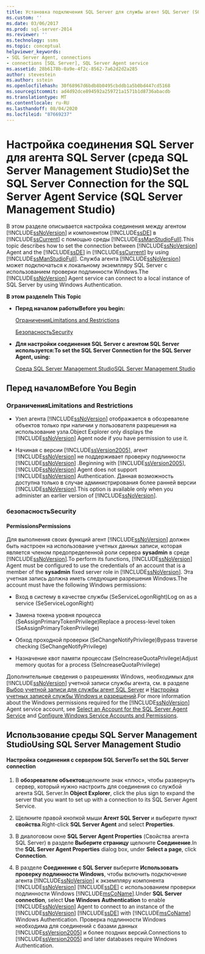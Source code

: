 ```yaml
---
title: Установка подключения SQL Server для службы агент SQL Server (SQL Server Management Studio) | Документация Майкрософт
ms.custom: ''
ms.date: 03/06/2017
ms.prod: sql-server-2014
ms.reviewer: ''
ms.technology: ssms
ms.topic: conceptual
helpviewer_keywords:
- SQL Server Agent, connections
- connections [SQL Server], SQL Server Agent service
ms.assetid: 28b6178b-0a9e-4f2c-8562-7a62d2d2a285
author: stevestein
ms.author: sstein
ms.openlocfilehash: 30f68967d6bdb8b0495cbddb1a5b0bd447cd5168
ms.sourcegitcommit: ad4d92dce894592a259721a1571b1d8736abacdb
ms.translationtype: MT
ms.contentlocale: ru-RU
ms.lasthandoff: 08/04/2020
ms.locfileid: "87669237"
---
```

# <a name="set-the-sql-server-connection-for-the-sql-server-agent-service-sql-server-management-studio"></a><span data-ttu-id="879ab-102">Настройка соединения SQL Server для агента SQL Server (среда SQL Server Management Studio)</span><span class="sxs-lookup"><span data-stu-id="879ab-102">Set the SQL Server Connection for the SQL Server Agent Service (SQL Server Management Studio)</span></span>
  <span data-ttu-id="879ab-103">В этом разделе описывается настройка соединения между агентом [!INCLUDE[ssNoVersion](../../includes/ssnoversion-md.md)] и компонентом [!INCLUDE[ssDE](../../includes/ssde-md.md)] в [!INCLUDE[ssCurrent](../../includes/sscurrent-md.md)] с помощью среды [!INCLUDE[ssManStudioFull](../../includes/ssmanstudiofull-md.md)].</span><span class="sxs-lookup"><span data-stu-id="879ab-103">This topic describes how to set the connection between [!INCLUDE[ssNoVersion](../../includes/ssnoversion-md.md)] Agent and the [!INCLUDE[ssDE](../../includes/ssde-md.md)] in [!INCLUDE[ssCurrent](../../includes/sscurrent-md.md)] by using [!INCLUDE[ssManStudioFull](../../includes/ssmanstudiofull-md.md)].</span></span> <span data-ttu-id="879ab-104">Служба агента [!INCLUDE[ssNoVersion](../../includes/ssnoversion-md.md)] может подключаться к локальному экземпляру SQL Server с использованием проверки подлинности Windows.</span><span class="sxs-lookup"><span data-stu-id="879ab-104">The [!INCLUDE[ssNoVersion](../../includes/ssnoversion-md.md)] Agent service can connect to a local instance of SQL Server by using Windows Authentication.</span></span>  
  
 <span data-ttu-id="879ab-105">**В этом разделе**</span><span class="sxs-lookup"><span data-stu-id="879ab-105">**In This Topic**</span></span>  
  
-   <span data-ttu-id="879ab-106">**Перед началом работы**</span><span class="sxs-lookup"><span data-stu-id="879ab-106">**Before you begin:**</span></span>  
  
     [<span data-ttu-id="879ab-107">Ограничения</span><span class="sxs-lookup"><span data-stu-id="879ab-107">Limitations and Restrictions</span></span>](#Restrictions)  
  
     [<span data-ttu-id="879ab-108">Безопасность</span><span class="sxs-lookup"><span data-stu-id="879ab-108">Security</span></span>](#Security)  
  
-   <span data-ttu-id="879ab-109">**Для настройки соединения SQL Server с агентом SQL Server используется:**</span><span class="sxs-lookup"><span data-stu-id="879ab-109">**To set the SQL Server Connection for the SQL Server Agent, using:**</span></span>  
  
     [<span data-ttu-id="879ab-110">Среда SQL Server Management Studio</span><span class="sxs-lookup"><span data-stu-id="879ab-110">SQL Server Management Studio</span></span>](#SSMSProcedure)  
  
##  <a name="before-you-begin"></a><a name="BeforeYouBegin"></a> <span data-ttu-id="879ab-111">Перед началом</span><span class="sxs-lookup"><span data-stu-id="879ab-111">Before You Begin</span></span>  
  
###  <a name="limitations-and-restrictions"></a><a name="Restrictions"></a> <span data-ttu-id="879ab-112">Ограничения</span><span class="sxs-lookup"><span data-stu-id="879ab-112">Limitations and Restrictions</span></span>  
  
-   <span data-ttu-id="879ab-113">Узел агента [!INCLUDE[ssNoVersion](../../includes/ssnoversion-md.md)] отображается в обозревателе объектов только при наличии у пользователя разрешения на использование узла.</span><span class="sxs-lookup"><span data-stu-id="879ab-113">Object Explorer only displays the [!INCLUDE[ssNoVersion](../../includes/ssnoversion-md.md)] Agent node if you have permission to use it.</span></span>  
  
-   <span data-ttu-id="879ab-114">Начиная с версии [!INCLUDE[ssVersion2005](../../includes/ssversion2005-md.md)], агент [!INCLUDE[ssNoVersion](../../includes/ssnoversion-md.md)] не поддерживает проверку подлинности [!INCLUDE[ssNoVersion](../../includes/ssnoversion-md.md)] .</span><span class="sxs-lookup"><span data-stu-id="879ab-114">Beginning with [!INCLUDE[ssVersion2005](../../includes/ssversion2005-md.md)], [!INCLUDE[ssNoVersion](../../includes/ssnoversion-md.md)] Agent does not support [!INCLUDE[ssNoVersion](../../includes/ssnoversion-md.md)] Authentication.</span></span> <span data-ttu-id="879ab-115">Данная возможность доступна только в случае администрирования более ранней версии [!INCLUDE[ssNoVersion](../../includes/ssnoversion-md.md)].</span><span class="sxs-lookup"><span data-stu-id="879ab-115">This option is available only when you administer an earlier version of [!INCLUDE[ssNoVersion](../../includes/ssnoversion-md.md)].</span></span>  
  
###  <a name="security"></a><a name="Security"></a> <span data-ttu-id="879ab-116">безопасность</span><span class="sxs-lookup"><span data-stu-id="879ab-116">Security</span></span>  
  
####  <a name="permissions"></a><a name="Permissions"></a> <span data-ttu-id="879ab-117">Permissions</span><span class="sxs-lookup"><span data-stu-id="879ab-117">Permissions</span></span>  
 <span data-ttu-id="879ab-118">Для выполнения своих функций агент [!INCLUDE[ssNoVersion](../../includes/ssnoversion-md.md)] должен быть настроен на использование учетных данных записи, которая является членом предопределенной роли сервера **sysadmin** в среде [!INCLUDE[ssNoVersion](../../includes/ssnoversion-md.md)].</span><span class="sxs-lookup"><span data-stu-id="879ab-118">To perform its functions, [!INCLUDE[ssNoVersion](../../includes/ssnoversion-md.md)] Agent must be configured to use the credentials of an account that is a member of the **sysadmin** fixed server role in [!INCLUDE[ssNoVersion](../../includes/ssnoversion-md.md)].</span></span> <span data-ttu-id="879ab-119">Эта учетная запись должна иметь следующие разрешения Windows.</span><span class="sxs-lookup"><span data-stu-id="879ab-119">The account must have the following Windows permissions:</span></span>  
  
-   <span data-ttu-id="879ab-120">Вход в систему в качестве службы (SeServiceLogonRight)</span><span class="sxs-lookup"><span data-stu-id="879ab-120">Log on as a service (SeServiceLogonRight)</span></span>  
  
-   <span data-ttu-id="879ab-121">Замена токена уровня процесса (SeAssignPrimaryTokenPrivilege)</span><span class="sxs-lookup"><span data-stu-id="879ab-121">Replace a process-level token (SeAssignPrimaryTokenPrivilege)</span></span>  
  
-   <span data-ttu-id="879ab-122">Обход проходной проверки (SeChangeNotifyPrivilege)</span><span class="sxs-lookup"><span data-stu-id="879ab-122">Bypass traverse checking (SeChangeNotifyPrivilege)</span></span>  
  
-   <span data-ttu-id="879ab-123">Назначение квот памяти процессам (SeIncreaseQuotaPrivilege)</span><span class="sxs-lookup"><span data-stu-id="879ab-123">Adjust memory quotas for a process (SeIncreaseQuotaPrivilege)</span></span>  
  
 <span data-ttu-id="879ab-124">Дополнительные сведения о разрешениях Windows, необходимых для [!INCLUDE[ssNoVersion](../../includes/ssnoversion-md.md)] учетной записи службы агента, см. в разделе [Выбор учетной записи для службы агент SQL Server](select-an-account-for-the-sql-server-agent-service.md) и [Настройка учетных записей службы Windows и разрешений](../../database-engine/configure-windows/configure-windows-service-accounts-and-permissions.md).</span><span class="sxs-lookup"><span data-stu-id="879ab-124">For more information about the Windows permissions required for the [!INCLUDE[ssNoVersion](../../includes/ssnoversion-md.md)] Agent service account, see [Select an Account for the SQL Server Agent Service](select-an-account-for-the-sql-server-agent-service.md) and [Configure Windows Service Accounts and Permissions](../../database-engine/configure-windows/configure-windows-service-accounts-and-permissions.md).</span></span>  
  
##  <a name="using-sql-server-management-studio"></a><a name="SSMSProcedure"></a> <span data-ttu-id="879ab-125">Использование среды SQL Server Management Studio</span><span class="sxs-lookup"><span data-stu-id="879ab-125">Using SQL Server Management Studio</span></span>  
  
#### <a name="to-set-the-sql-server-connection"></a><span data-ttu-id="879ab-126">Настройка соединения с сервером SQL Server</span><span class="sxs-lookup"><span data-stu-id="879ab-126">To set the SQL Server connection</span></span>  
  
1.  <span data-ttu-id="879ab-127">В **обозревателе объектов**щелкните знак «плюс», чтобы развернуть сервер, который нужно настроить для соединения со службой агента SQL Server.</span><span class="sxs-lookup"><span data-stu-id="879ab-127">In **Object Explorer**, click the plus sign to expand the server that you want to set up with a connection to its SQL Server Agent Service.</span></span>  
  
2.  <span data-ttu-id="879ab-128">Щелкните правой кнопкой мыши **Агент SQL Server** и выберите пункт **свойства**.</span><span class="sxs-lookup"><span data-stu-id="879ab-128">Right-click **SQL Server Agent** and select **Properties**.</span></span>  
  
3.  <span data-ttu-id="879ab-129">В диалоговом окне **SQL Server Agent Properties** (Свойства агента SQL Server) в разделе **Выберите страницу** щелкните **Соединение**.</span><span class="sxs-lookup"><span data-stu-id="879ab-129">In the **SQL Server Agent Properties** dialog box, under **Select a page**, click **Connection**.</span></span>  
  
4.  <span data-ttu-id="879ab-130">В разделе **Соединение с SQL Server** выберите **Использовать проверку подлинности Windows**, чтобы включить подключение агента [!INCLUDE[ssNoVersion](../../includes/ssnoversion-md.md)] к экземпляру компонента [!INCLUDE[ssNoVersion](../../includes/ssnoversion-md.md)] [!INCLUDE[ssDE](../../includes/ssde-md.md)] с использованием проверки подлинности Windows [!INCLUDE[msCoName](../../includes/msconame-md.md)].</span><span class="sxs-lookup"><span data-stu-id="879ab-130">Under **SQL Server connection**, select **Use Windows Authentication** to enable [!INCLUDE[ssNoVersion](../../includes/ssnoversion-md.md)] Agent to connect to an instance of the [!INCLUDE[ssNoVersion](../../includes/ssnoversion-md.md)] [!INCLUDE[ssDE](../../includes/ssde-md.md)] with [!INCLUDE[msCoName](../../includes/msconame-md.md)] Windows Authentication.</span></span> <span data-ttu-id="879ab-131">Проверка подлинности Windows необходима для соединений с базами данных [!INCLUDE[ssVersion2005](../../includes/ssversion2005-md.md)] и более поздних версий.</span><span class="sxs-lookup"><span data-stu-id="879ab-131">Connections to [!INCLUDE[ssVersion2005](../../includes/ssversion2005-md.md)] and later databases require Windows Authentication.</span></span>  
  
  
